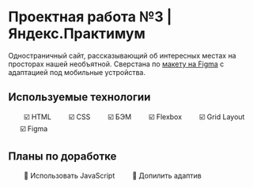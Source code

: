# Проектная работа №3 | Яндекс.Практимум

Одностраничный сайт, рассказывающий об интересных местах на просторах нашей необъятной. Сверстана по [макету на Figma](https://www.figma.com/file/5S2WSbEFL6awjVWJ0NWL8Q/Sprint-3_-Russia-_-desktop-%2B-mobile?node-id=28503%3A0) с адаптацией под мобильные устройства.

## Используемые технологии
&nbsp; &nbsp;&nbsp;&nbsp;&nbsp;&nbsp; ☑️ HTML
&nbsp; &nbsp;&nbsp;&nbsp;&nbsp;&nbsp; ☑️ CSS
&nbsp; &nbsp;&nbsp;&nbsp;&nbsp;&nbsp; ☑️ БЭМ
&nbsp; &nbsp;&nbsp;&nbsp;&nbsp;&nbsp; ☑️ Flexbox
&nbsp; &nbsp;&nbsp;&nbsp;&nbsp;&nbsp; ☑️ Grid Layout
&nbsp; &nbsp;&nbsp;&nbsp;&nbsp;&nbsp; ☑️ Figma

## Планы по доработке
&nbsp; &nbsp;&nbsp;&nbsp;&nbsp;&nbsp; 🔲 Использовать JavaScript
&nbsp; &nbsp;&nbsp;&nbsp;&nbsp;&nbsp; 🔲 Допилить адаптив



